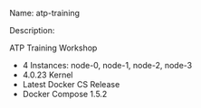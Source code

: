 Name: atp-training

Description:

ATP Training Workshop

- 4 Instances: node-0, node-1, node-2, node-3
- 4.0.23 Kernel
- Latest Docker CS Release
- Docker Compose 1.5.2
